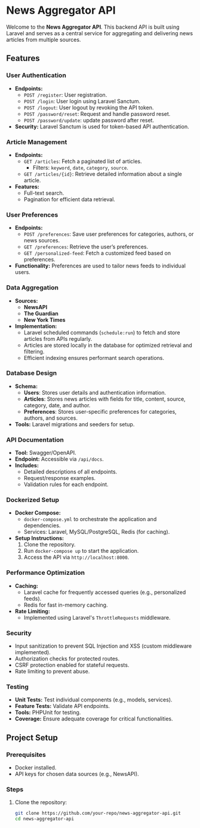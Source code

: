 # News Aggregator API

Welcome to the **News Aggregator API**. This backend API is built using Laravel and serves as a central service for aggregating and delivering news articles from multiple sources.

## Features

### User Authentication
- **Endpoints:**
  - `POST /register`: User registration.
  - `POST /login`: User login using Laravel Sanctum.
  - `POST /logout`: User logout by revoking the API token.
  - `POST /password/reset`: Request and handle password reset.
  - `POST /password/update`: update password after reset.
- **Security:** Laravel Sanctum is used for token-based API authentication.

### Article Management
- **Endpoints:**
  - `GET /articles`: Fetch a paginated list of articles.
    - Filters: `keyword`, `date`, `category`, `source`.
  - `GET /articles/{id}`: Retrieve detailed information about a single article.
- **Features:**
  - Full-text search.
  - Pagination for efficient data retrieval.

### User Preferences
- **Endpoints:**
  - `POST /preferences`: Save user preferences for categories, authors, or news sources.
  - `GET /preferences`: Retrieve the user’s preferences.
  - `GET /personalized-feed`: Fetch a customized feed based on preferences.
- **Functionality:** Preferences are used to tailor news feeds to individual users.

### Data Aggregation
- **Sources:**
  - **NewsAPI**
  - **The Guardian**
  - **New York Times**
- **Implementation:**
  - Laravel scheduled commands (`schedule:run`) to fetch and store articles from APIs regularly.
  - Articles are stored locally in the database for optimized retrieval and filtering.
  - Efficient indexing ensures performant search operations.

### Database Design
- **Schema:**
  - **Users**: Stores user details and authentication information.
  - **Articles**: Stores news articles with fields for title, content, source, category, date, and author.
  - **Preferences**: Stores user-specific preferences for categories, authors, and sources.
- **Tools:** Laravel migrations and seeders for setup.

### API Documentation
- **Tool:** Swagger/OpenAPI.
- **Endpoint:** Accessible via `/api/docs`.
- **Includes:**
  - Detailed descriptions of all endpoints.
  - Request/response examples.
  - Validation rules for each endpoint.

### Dockerized Setup
- **Docker Compose:**
  - `docker-compose.yml` to orchestrate the application and dependencies.
  - Services: Laravel, MySQL/PostgreSQL, Redis (for caching).
- **Setup Instructions:**
  1. Clone the repository.
  2. Run `docker-compose up` to start the application.
  3. Access the API via `http://localhost:8000`.

### Performance Optimization
- **Caching:**
  - Laravel cache for frequently accessed queries (e.g., personalized feeds).
  - Redis for fast in-memory caching.
- **Rate Limiting:**
  - Implemented using Laravel's `ThrottleRequests` middleware.

### Security
- Input sanitization to prevent SQL Injection and XSS (custom middleware implemented).
- Authorization checks for protected routes.
- CSRF protection enabled for stateful requests.
- Rate limiting to prevent abuse.

### Testing
- **Unit Tests:** Test individual components (e.g., models, services).
- **Feature Tests:** Validate API endpoints.
- **Tools:** PHPUnit for testing.
- **Coverage:** Ensure adequate coverage for critical functionalities.

## Project Setup

### Prerequisites
- Docker installed.
- API keys for chosen data sources (e.g., NewsAPI).

### Steps
1. Clone the repository:
   ```bash
   git clone https://github.com/your-repo/news-aggregator-api.git
   cd news-aggregator-api
